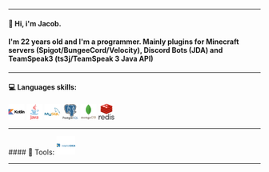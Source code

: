 <hr/>

#### 👋 Hi, i'm Jacob.
#### I'm 22 years old and I'm a programmer. Mainly plugins for Minecraft servers (Spigot/BungeeCord/Velocity), Discord Bots (JDA) and TeamSpeak3 (ts3j/TeamSpeak 3 Java API)

<hr/>

#### 💻 Languages skills: 
<img height="32" src="https://github.com/devicons/devicon/blob/master/icons/kotlin/kotlin-original-wordmark.svg" title="Kotlin"/>   <img height="32" src="https://github.com/devicons/devicon/blob/master/icons/java/java-original-wordmark.svg" title="Java"/>   <img height="32" src="https://github.com/devicons/devicon/blob/master/icons/mysql/mysql-original-wordmark.svg" title="MySQL"/>   <img height="32" src="https://github.com/devicons/devicon/blob/master/icons/postgresql/postgresql-original-wordmark.svg" title="PostgreSQL"/>   <img height="32" src="https://github.com/devicons/devicon/blob/master/icons/mongodb/mongodb-original-wordmark.svg" title="MongoDB"/>   <img height="32" src="https://github.com/devicons/devicon/blob/master/icons/redis/redis-original-wordmark.svg" title="Redis"/>
<hr />
#### 🧰 Tools:
<img height="38" src="https://github.com/devicons/devicon/blob/master/icons/intellij/intellij-original-wordmark.svg" title="Intellij Idea"/>
<hr />
